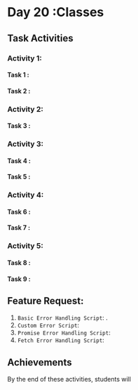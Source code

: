 # Day 20 :Classes

## Task Activities

### Activity 1:

#### Task 1 :

#### Task 2 :

### Activity 2:

#### Task 3 :

### Activity 3:

#### Task 4 :

#### Task 5 :

### Activity 4:

#### Task 6 :

#### Task 7 :

### Activity 5:

#### Task 8 :

#### Task 9 :

## Feature Request:

1. `Basic Error Handling Script`: .
2. `Custom Error Script`:
3. `Promise Error Handling Script`:
4. `Fetch Error Handling Script`:

## Achievements

By the end of these activities, students will
